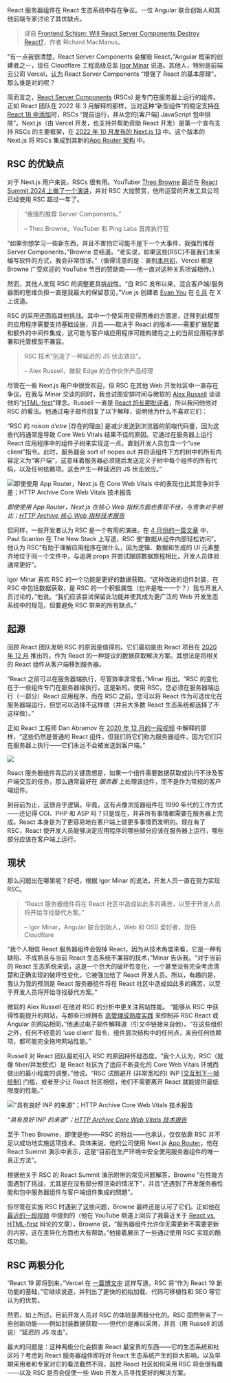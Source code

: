 
<!--
title: React服务器组件会摧毁React吗？
cover: https://cdn.thenewstack.io/media/2024/09/b6631870-react-shatter-1200.png
-->

React 服务器组件在 React 生态系统中存在争议。一位 Angular 联合创始人和其他前端专家讨论了其优缺点。

> 译自 [Frontend Schism: Will React Server Components Destroy React?](https://thenewstack.io/frontend-schism-will-react-server-components-destroy-react/)，作者 Richard MacManus。

“有一点我很清楚，React Server Components 会摧毁 React，”Angular 框架的创建者之一，现任 Cloudflare 工程高级总监 [Igor Minar](https://www.linkedin.com/in/igorminar/) 说道。其他人，特别是前端云公司 Vercel，[认为](https://vercel.com/blog/understanding-react-server-components) React Server Components “增强了 React 的基本原理”。那么谁是对的呢？

简而言之，[React Server Components](https://react.dev/reference/rsc/server-components) (RSCs) 是专门在服务器上运行的组件。正如 React 团队在 2022 年 3 月解释的那样，当对这种“新型组件”的稳定支持[在 React 18 中添加](https://react.dev/blog/2023/03/22/react-labs-what-we-have-been-working-on-march-2023)时，RSCs “提前运行，并从您的[客户端] JavaScript 包中排除”。Next.js（由 Vercel 开发，也支持并帮助资助 React 开发）是第一个宣布支持 RSCs 的主要框架，在 [2022 年 10 月发布的 Next.js 13](https://thenewstack.io/next-js-13-debuts-a-faster-rust-based-bundler/) 中。这个版本的 Next.js 将 RSCs 集成到其新的[App Router 架构](https://nextjs.org/blog/june-2023-update) 中。

## RSC 的优缺点

对于 Next.js 用户来说，RSCs 很有用。YouTuber [Theo Browne](https://www.linkedin.com/in/t3gg/) 最近在 [React Summit 2024 上做了一个演讲](https://gitnation.com/contents/rscs-in-production-1-year-later)，并对 RSC 大加赞赏，他所运营的开发工具公司已经使用 RSC 超过一年了。

> “我强烈推荐 Server Components。”
>
> – Theo Browne，YouTuber 和 Ping Labs 首席执行官

“如果你想学习一些新东西，并且不害怕它可能不是下一个大事件，我强烈推荐 Server Components，”Browne 总结道。“老实说，如果这些[RSC]不是我们未来编写软件的方式，我会非常惊讶。”（值得注意的是：直到[本月初](https://www.youtube.com/watch?v=uv179CTAK-w)，Vercel 都是 Browne 广受欢迎的 YouTube 节目的赞助商——他一直对这种关系坦诚相待。）

然而，其他人发现 RSC 的调整更具挑战性。“自 RSC 发布以来，混合客户端/服务器图的思维负担一直是我最大的保留意见，”Vue.js 创建者 [Evan You](https://www.linkedin.com/in/evanyou/) 在 [6 月](https://x.com/youyuxi/status/1805905884746592752) 在 X 上说道。

RSC 的采用还面临其他挑战。其中一个使采用变得困难的方面是，迁移到此模型的应用程序需要支持基础设施，并且——取决于 React 的版本——需要扩展配置和额外的中间件集成，这可能与客户端应用程序可能构建在之上的当前应用程序部署和托管模型不兼容。

> RSC 技术“创造了一种延迟的 JS 伏击效应”。
>
> – Alex Russell，微软 Edge 的合作伙伴产品经理

尽管在一些 Next.js 用户中很受欢迎，但 RSC 在其他 Web 开发社区中一直存在争议。在我与 Minar 交谈的同时，我也试图安排时间与微软的 [Alex Russell](https://www.linkedin.com/in/alexrussell/) 谈谈他的“[HTML-first](https://thenewstack.io/from-react-to-html-first-microsoft-edge-debuts-webui-2-0/)”理念。Russell 一直是 [React 的长期批评者](https://thenewstack.io/developers-rail-against-javascript-merchants-of-complexity/)，所以我问他他对 RSC 的看法。他通过电子邮件回复了以下解释，说明他为什么不喜欢它们：

“RSC 的 *raison d’etre* [存在的理由] 是减少发送到浏览器的前端代码量，因为这些代码通常是导致 Core Web Vitals 结果不佳的原因。它通过在服务器上运行 React 应用程序中的组件子树来实现这一点，直到开发人员包含一个“use client”指令。此时，服务器会 sort of nopes out 并将该组件下方的树中的所有内容定义为“客户端”，这意味着服务器必须随后发送定义子树中每个组件的所有代码，以及任何依赖项。这会产生一种延迟的 JS 伏击效应。”

![即使使用 App Router，Next.js 在 Core Web Vitals 中的表现也比其竞争对手差；HTTP Archive Core Web Vitals 技术报告](https://cdn.thenewstack.io/media/2024/09/77706bd8-corewebvitals-technology-report-18sep24a.png)

*即使使用 App Router，Next.js 在核心 Web 指标方面也表现不佳，与竞争对手相比；[HTTP Archive 核心 Web 指标技术报告](https://lookerstudio.google.com/u/0/reporting/55bc8fad-44c2-4280-aa0b-5f3f0cd3d2be/page/M6ZPC?params=%7B%22df44%22:%22include%25EE%2580%25800%25EE%2580%2580IN%25EE%2580%2580Next.js%25EE%2580%2580Nuxt.js%25EE%2580%2580Next.js%2520App%2520Router%25EE%2580%2580Astro%25EE%2580%2580Remix%25EE%2580%2580Qwik%22,%22df46%22:%22include%25EE%2580%25800%25EE%2580%2580IN%25EE%2580%2580mobile%22%7D)*

但同样，一些开发者认为 RSC 是一个有用的演进。在 [4 月份的一篇文章](https://thenewstack.io/react-server-components-in-a-nutshell/) 中，Paul Scanlon 在 The New Stack 上写道，RSC 使“数据从组件内部轻松访问”。他认为 RSC“有助于理解应用程序在做什么，因为逻辑、数据和生成的 UI 元素整齐地位于同一个文件中，与追溯 props 并尝试跟踪数据旅程相比，开发人员体验通常更好”。

Igor Minar 喜欢 RSC 的一个功能是更好的数据获取。“这种改进的组件封装，在 RSC 中包括数据获取，是 RSC 的一个积极属性（也许是唯一一个？）我与开发人员讨论的，”他说。“我们应该尝试保留此功能并使其成为更广泛的 Web 开发生态系统中的规范，但要避免 RSC 带来的所有缺点。”

## 起源

回顾 React 团队发明 RSC 的原因是值得的。它们最初是由 React 项目在 [2020 年 12 月](https://react.dev/blog/2020/12/21/data-fetching-with-react-server-components) 推出的，作为 React 的一种提议的数据获取解决方案。其想法是将相关的 React 组件从客户端移到服务器。

“React 之前可以在服务器端执行，尽管效率非常低，”Minar 指出。“RSC 的变化在于一些组件专门在服务器端执行。这是新的。使用 RSC，您必须在服务器端运行（一部分）React 应用程序，而在 RSC 之前，您可以将 React 作为可选优化在服务器端运行，但您可以选择不这样做（并且大多数 React 生态系统都选择了不这样做）。”

正如 React 工程师 Dan Abramov 在 [2020 年 12 月的一段视频](https://www.youtube.com/watch?v=TQQPAU21ZUw&t=46s) 中解释的那样，“这些仍然是普通的 React 组件，但我们将它们称为服务器组件，因为它们只在服务器上执行——它们永远不会被发送到客户端。”

![](https://cdn.thenewstack.io/media/2024/09/0fe3bf74-rsc_diagram_dec2020.jpg)

React 服务器组件背后的关键思想是，如果一个组件需要数据获取或执行不涉及客户端交互的任务，那么通常最好在 *服务器* 上处理该组件，而不是作为常规的客户端组件。

到目前为止，这很合乎逻辑。毕竟，这有点像浏览器组件在 1990 年代的工作方式——还记得 CGI、PHP 和 ASP 吗？只是现在，并非所有事情都需要在服务器上完成。React 本身是为了更容易地在客户端上做更多事情而发明的。现在有了 RSC，React 使开发人员能够决定应用程序的哪些部分应该在服务器上运行，哪些部分应该在客户端上运行。

## 现状

那么问题出在哪里呢？好吧，根据 Igor Minar 的说法，开发人员一直在努力实现 RSC。

> “React 服务器组件将在 React 社区中造成如此多的痛苦，以至于开发人员将开始寻找替代方案。”
>
> – Igor Minar，Angular 联合创始人，Web 和 OSS 爱好者，现任 Cloudflare

“我个人相信 React 服务器组件会毁掉 React，因为从技术角度来看，它是一种有缺陷、不成熟且与当前 React 生态系统不兼容的技术，”Minar 告诉我。“对于当前的 React 生态系统来说，这是一个巨大的破坏性变化，一个甚至没有完全考虑清楚和正确实现的破坏性变化，它被强加给了 React 开发人员。所以，有趣的是，我认为我的预测是 React 服务器组件将在 React 社区中造成如此多的痛苦，以至于开发人员将开始寻找替代方案。”

微软的 Alex Russell 在他对 RSC 的分析中更关注网站性能。
“能够从 RSC 中获得性能提升的网站，与那些已经拥有 [高管理成熟度实践](https://infrequently.org/2022/05/performance-management-maturity/) 来控制非 RSC React 或 Angular 的网站相同，”他通过电子邮件解释道（引文中链接来自他）。“在这些组织之外，任何不经意的 ‘use client’ 指令，组件层次结构中的任何点，来自任何依赖项，都可能完全拖垮网站性能。”

Russell 对 React 团队最初引入 RSC 的原因持怀疑态度。“我个人认为，RSC（就像 fiber/并发模式）是 React 社区为了适应不断变化的 Core Web Vitals 环境而做出的最小程度的调整，”他说。“RSC 试图避开 (非常宽松的) INP [[交互到下一帧绘制](https://web.dev/articles/inp)] 门槛，或者至少让 React 社区相信，他们不需要离开 React 就能提供最低限度的性能。”

![“具有良好 INP 的来源”；HTTP Archive Core Web Vitals 技术报告](https://cdn.thenewstack.io/media/2024/09/161b97cd-corewebvitals-technology-report-18sep24b.png)

*“具有良好 INP 的来源”；[HTTP Archive Core Web Vitals 技术报告](https://lookerstudio.google.com/u/0/reporting/55bc8fad-44c2-4280-aa0b-5f3f0cd3d2be/page/M6ZPC?params=%7B%22df44%22:%22include%25EE%2580%25800%25EE%2580%2580IN%25EE%2580%2580Next.js%25EE%2580%2580Nuxt.js%25EE%2580%2580Next.js%2520App%2520Router%25EE%2580%2580Astro%25EE%2580%2580SvelteKit%25EE%2580%2580Remix%25EE%2580%2580Qwik%22,%22df46%22:%22include%25EE%2580%25800%25EE%2580%2580IN%25EE%2580%2580mobile%22%7D)*

至于 Theo Browne，即使是他——RSC 的粉丝——也承认，仅仅依靠 RSC 并不足以成功地实施这项技术。具体来说，他的公司使用 Next.js [App Router](https://nextjs.org/docs/app)，他在 React Summit 演示中表示，这是“目前在生产环境中安全使用服务器组件的唯一真正方法”。

根据他关于 RSC 的 React Summit 演示附带的常见问题解答，Browne “在性能方面遇到了挑战，尤其是在没有部分预渲染的情况下”，并且“还遇到了开发服务器性能和包中服务器组件与客户端组件集成的問題”。

但尽管在实施 RSC 时遇到了这些问题，Browne 最终还是认可了它们。正如他在 [最近的一段视频](https://www.youtube.com/watch?v=0tvfC9r9lcw) 中提到的（他在 YouTube 频道上回应了我最近关于 [React vs. HTML-first](https://thenewstack.io/after-a-decade-of-react-is-frontend-a-post-react-world-now/) 辩论的文章），Browne 说，“服务器组件允许你无需更新不需要更新的内容，这在差异化方面也大有帮助。”他接着展示了一些通过使用 RSC 实现的酷炫功能。

## RSC 两极分化

“React 19 即将到来，”Vercel 在 [一篇博文中](https://vercel.com/blog/whats-new-in-react-19) 这样写道。RSC 将“作为 React 19 新功能的基础，”它继续说道，并列出了更快的初始加载、代码可移植性和 SEO 等它认为的优势。

然而，如上所述，目前开发人员对 RSC 的体验是两极分化的。RSC 固然带来了一些创新功能——例如封装数据获取——但代价是难以采用，并且（用 Russell 的话说）“延迟的 JS 攻击”。

最大的问题是：这种两极分化会损害 React 最宝贵的东西——它的生态系统和社区吗？考虑到 React 服务器组件即将对 React 生态系统产生的巨大影响，以及早期采用者和专家对它的看法截然不同，监控 React 社区如何采用 RSC 将会很有趣——以及 RSC 是否会促使一些 Web 开发人员寻找更好的解决方案。
